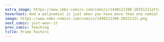 ```yaml
---
extra_image: https://www.smbc-comics.com/comics/1448121380-20151121after.png
hovertext: And a polynomial is just when you have more than one nomial.
image: https://www.smbc-comics.com/comics/1448121380-20151121.png
next_comic: just-wear-it
prev_comic: teaching
title: Prime Factors
---
```


